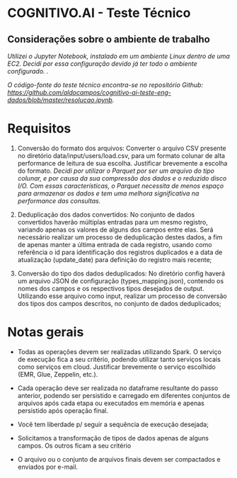 # COGNITIVO.AI - Teste Técnico

## Considerações sobre o ambiente de trabalho
*Utilizei o Jupyter Notebook, instalado em um ambiente Linux dentro de uma EC2. Decidi por essa configuração devido já ter todo o ambiente configurado.  .* 

*O código-fonte do teste técnico encontra-se no repositório Github: https://github.com/aldocampos/cognitivo-ai-teste-eng-dados/blob/master/resolucao.ipynb.* 

# Requisitos
1. Conversão do formato dos arquivos: Converter o arquivo CSV presente no diretório data/input/users/load.csv, 
para um formato colunar de alta performance de leitura de sua escolha. Justificar brevemente a escolha do formato. *Decidi por utilizar o Parquet por ser um arquivo do tipo colunar, e por causa da sua compressão dos dados e o reduzido disco I/O. Com essas características, o Parquet necessita de menos espaço para armazenar os dados e tem uma melhora significativa na performance das consultas.*

2. Deduplicação dos dados convertidos: No conjunto de dados convertidos haverão múltiplas entradas para um mesmo registro, 
variando apenas os valores de alguns dos campos entre elas. 
Será necessário realizar um processo de deduplicação destes dados, a fim de apenas manter a última entrada de cada registro, 
usando como referência o id para identificação dos registros duplicados e a data de atualização (update_date) para definição do 
registro mais recente;

3. Conversão do tipo dos dados deduplicados: No diretório config haverá um arquivo JSON de configuração (types_mapping.json), 
contendo os nomes dos campos e os respectivos tipos desejados de output. Utilizando esse arquivo como input, realizar um 
processo de conversão dos tipos dos campos descritos, no conjunto de dados deduplicados;

# Notas gerais
- Todas as operações devem ser realizadas utilizando Spark. O serviço de execução fica a seu critério, podendo utilizar tanto 
serviços locais como serviços em cloud. Justificar brevemente o serviço escolhido (EMR, Glue, Zeppelin, etc.).

- Cada operação deve ser realizada no dataframe resultante do passo anterior, podendo ser persistido e carregado em diferentes 
conjuntos de arquivos após cada etapa ou executados em memória e apenas persistido após operação final.

- Você tem liberdade p/ seguir a sequência de execução desejada;

- Solicitamos a transformação de tipos de dados apenas de alguns campos. Os outros ficam a seu critério

- O arquivo ou o conjunto de arquivos finais devem ser compactados e enviados por e-mail.